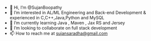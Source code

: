 - 👋 Hi, I’m @SujanBoopathy
- 👀 I’m interested in AL/ML Engineering and Back-end Development & experienced in C,C++,Java,Python and MySQL
- 🌱 I’m currently learning Java , Maven , Jax RS and Jersey
- 💞️ I’m looking to collaborate on full stack development
- 📫 How to reach me at sujansaradha@gmail.com

<!---
SujanBoopathy/SujanBoopathy is a ✨ special ✨ repository because its `README.md` (this file) appears on your GitHub profile.
You can click the Preview link to take a look at your changes.
--->
